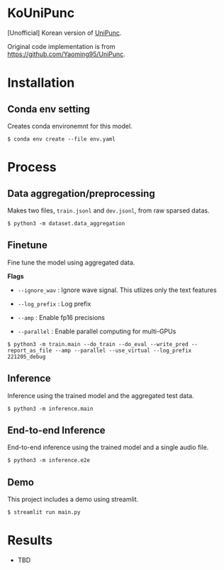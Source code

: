 # KoUniPunc

[Unofficial] Korean version of [UniPunc](https://ieeexplore.ieee.org/document/9747131).

Original code implementation is from https://github.com/Yaoming95/UniPunc.

# Installation

## Conda env setting
Creates conda environemnt for this model.
```
$ conda env create --file env.yaml
```

# Process

## Data aggregation/preprocessing
Makes two files, `train.jsonl` and `dev.jsonl`, from raw sparsed datas.
```
$ python3 -m dataset.data_aggregation
```


## Finetune
Fine tune the model using aggregated data.

**Flags**
- `--ignore_wav` : Ignore wave signal. This utlizes only the text features

- `--log_prefix` : Log prefix

- `--amp` : Enable fp16 precisions

- `--parallel` : Enable parallel computing for multi-GPUs

```
$ python3 -m train.main --do_train --do_eval --write_pred --report_as_file --amp --parallel --use_virtual --log_prefix 221205_debug
```


## Inference
Inference using the trained model and the aggregated test data.
```
$ python3 -m inference.main
```

## End-to-end Inference
End-to-end inference using the trained model and a single audio file.
```
$ python3 -m inference.e2e
```

## Demo
This project includes a demo using streamlit.
```
$ streamlit run main.py
```


# Results
- TBD